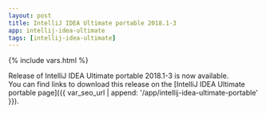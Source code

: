 ```yaml
---
layout: post
title: IntelliJ IDEA Ultimate portable 2018.1-3
app: intellij-idea-ultimate
tags: [intellij-idea-ultimate]
---
```

{% include vars.html %}

Release of IntelliJ IDEA Ultimate portable 2018.1-3 is now available.<br />
You can find links to download this release on the [IntelliJ IDEA Ultimate portable page]({{ var_seo_url | append: '/app/intellij-idea-ultimate-portable' }}).